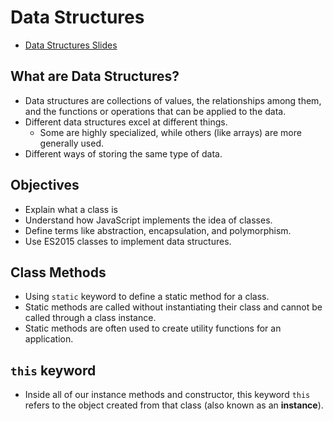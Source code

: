 # Data Structures

- [Data Structures Slides](https://cs.slides.com/colt_steele/es2015-class-syntax)

## What are Data Structures?

- Data structures are collections of values, the relationships among them, and the functions or operations that can be applied to the data.
- Different data structures excel at different things.
  - Some are highly specialized, while others (like arrays) are more generally used.
- Different ways of storing the same type of data.

## Objectives

- Explain what a class is
- Understand how JavaScript implements the idea of classes.
- Define terms like abstraction, encapsulation, and polymorphism.
- Use ES2015 classes to implement data structures.

## Class Methods

- Using `static` keyword to define a static method for a class.
- Static methods are called without instantiating their class and cannot be called through a class instance.
- Static methods are often used to create utility functions for an application.

## `this` keyword

- Inside all of our instance methods and constructor, this keyword `this` refers to the object created from that class (also known as an **instance**).
